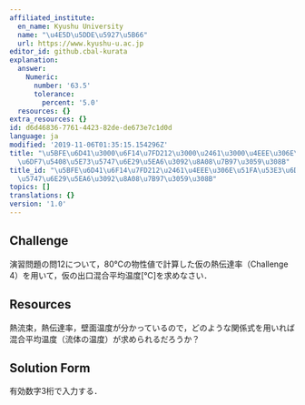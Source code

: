 ```yaml
---
affiliated_institute:
  en_name: Kyushu University
  name: "\u4E5D\u5DDE\u5927\u5B66"
  url: https://www.kyushu-u.ac.jp
editor_id: github.cbal-kurata
explanation:
  answer:
    Numeric:
      number: '63.5'
      tolerance:
        percent: '5.0'
  resources: {}
extra_resources: {}
id: d6d46836-7761-4423-82de-de673e7c1d0d
language: ja
modified: '2019-11-06T01:35:15.154296Z'
title: "\u5BFE\u6D41\u3000\u6F14\u7FD212\u3000\u2461\u3000\u4EEE\u306E\u51FA\u53E3\
  \u6DF7\u5408\u5E73\u5747\u6E29\u5EA6\u3092\u8A08\u7B97\u3059\u308B"
title_id: "\u5BFE\u6D41\u6F14\u7FD212\u2461\u4EEE\u306E\u51FA\u53E3\u6DF7\u5408\u5E73\
  \u5747\u6E29\u5EA6\u3092\u8A08\u7B97\u3059\u308B"
topics: []
translations: {}
version: '1.0'
---
```


## Challenge
演習問題の問12について，80℃の物性値で計算した仮の熱伝達率（Challenge 4）を用いて，仮の出口混合平均温度[℃]を求めなさい．

## Resources
熱流束，熱伝達率，壁面温度が分かっているので，どのような関係式を用いれば混合平均温度（流体の温度）が求められるだろうか？

## Solution Form
有効数字3桁で入力する．



